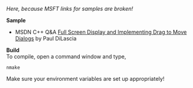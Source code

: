 *Here, because MSFT links for samples are broken!*  

**Sample**  
- MSDN C++ Q&A [Full Screen Display and Implementing Drag to Move Dialogs](https://learn.microsoft.com/en-us/archive/msdn-magazine/2002/december/c-q-a-full-screen-display-and-implementing-drag-to-move-dialogs) by Paul DiLascia



**Build**  
To compile, open a command window and type,

    nmake

Make sure your environment variables are set up appropriately!
